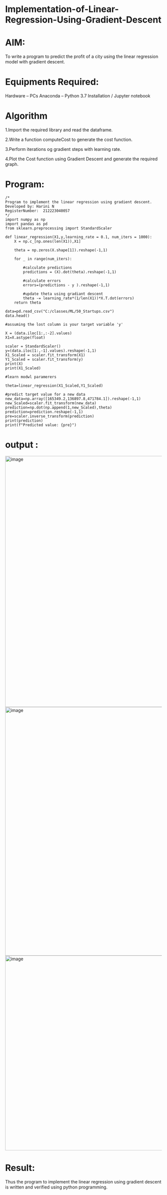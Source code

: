 # Implementation-of-Linear-Regression-Using-Gradient-Descent
# AIM:
To write a program to predict the profit of a city using the linear regression model with gradient descent.

# Equipments Required:
Hardware – PCs
Anaconda – Python 3.7 Installation / Jupyter notebook
# Algorithm
1.Import the required library and read the dataframe.

2.Write a function computeCost to generate the cost function.

3.Perform iterations og gradient steps with learning rate.

4.Plot the Cost function using Gradient Descent and generate the required graph.

# Program:
```
/*
Program to implement the linear regression using gradient descent.
Developed by: Harini N
RegisterNumber:  212223040057
*/
import numpy as np
import pandas as pd
from sklearn.preprocessing import StandardScaler

def linear_regression(X1,y,learning_rate = 0.1, num_iters = 1000):
    X = np.c_[np.ones(len(X1)),X1]
    
    theta = np.zeros(X.shape[1]).reshape(-1,1)
    
    for _ in range(num_iters):
        
        #calculate predictions
        predictions = (X).dot(theta).reshape(-1,1)
        
        #calculate errors
        errors=(predictions - y ).reshape(-1,1)
        
        #update theta using gradiant descent
        theta -= learning_rate*(1/len(X1))*X.T.dot(errors)
    return theta
                                        
data=pd.read_csv("C:/classes/ML/50_Startups.csv")
data.head()

#assuming the lost column is your target variable 'y' 

X = (data.iloc[1:,:-2].values)
X1=X.astype(float)

scaler = StandardScaler()
y=(data.iloc[1:,-1].values).reshape(-1,1)
X1_Scaled = scaler.fit_transform(X1)
Y1_Scaled = scaler.fit_transform(y)
print(X)
print(X1_Scaled)

#learn modwl paramerers

theta=linear_regression(X1_Scaled,Y1_Scaled)

#predict target value for a new data
new_data=np.array([165349.2,136897.8,471784.1]).reshape(-1,1)
new_Scaled=scaler.fit_transform(new_data)
prediction=np.dot(np.append(1,new_Scaled),theta)
prediction=prediction.reshape(-1,1)
pre=scaler.inverse_transform(prediction)
print(prediction)
print(f"Predicted value: {pre}")
```
# output :
<img width="780" height="804" alt="image" src="https://github.com/user-attachments/assets/1e646f76-66e5-4252-ada0-ce45f325bc18" />

<img width="723" height="796" alt="image" src="https://github.com/user-attachments/assets/9ffce248-81db-4f98-b762-e2788a9a970c" />

<img width="841" height="624" alt="image" src="https://github.com/user-attachments/assets/9f73f53c-d455-4968-a05d-b88292a0f2a4" />


# Result:
Thus the program to implement the linear regression using gradient descent is written and verified using python programming.

